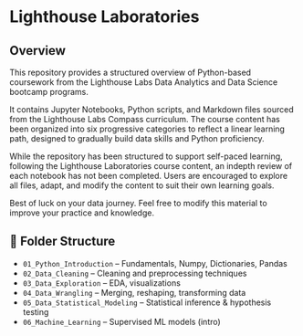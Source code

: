 # Lighthouse Laboratories

## Overview

This repository provides a structured overview of Python-based coursework from the Lighthouse Labs Data Analytics and Data Science bootcamp programs.

It contains Jupyter Notebooks, Python scripts, and Markdown files sourced from the Lighthouse Labs Compass curriculum. The course content has been organized into six progressive categories to reflect a linear learning path, designed to gradually build data skills and Python proficiency.

While the repository has been structured to support self-paced learning, following the Lighthouse Laboratories course content, an indepth review of each notebook has not been completed. Users are encouraged to explore all files, adapt, and modify the content to suit their own learning goals.

Best of luck on your data journey. Feel free to modify this material to improve your practice and knowledge.

## 📂 Folder Structure

- `01_Python_Introduction` – Fundamentals, Numpy, Dictionaries, Pandas
- `02_Data_Cleaning` – Cleaning and preprocessing techniques
- `03_Data_Exploration` – EDA, visualizations
- `04_Data_Wrangling` – Merging, reshaping, transforming data
- `05_Data_Statistical_Modeling` – Statistical inference & hypothesis testing
- `06_Machine_Learning` – Supervised ML models (intro)
